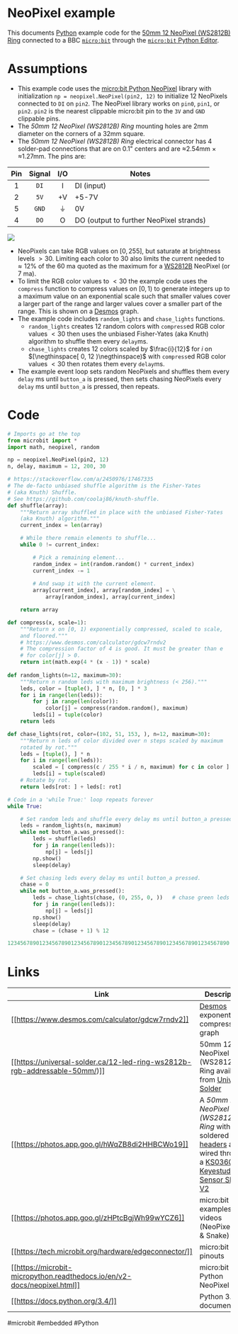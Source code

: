 # NeoPixel example

This documents [Python](https://www.python.org/community/microbit/) example code for the [50mm 12 NeoPixel (WS2812B) Ring](https://universal-solder.ca/12-led-ring-ws2812b-rgb-addressable-50mm/) connected to a BBC [`micro:bit`](https://microbit-micropython.readthedocs.io/en/v2-docs/) through the [`micro:bit` Python Editor](https://microbit.org/get-started/user-guide/python-editor/).

# Assumptions

- This example code uses the [micro:bit Python NeoPixel](https://microbit-micropython.readthedocs.io/en/v2-docs/neopixel.html) library with initialization `np = neopixel.NeoPixel(pin2, 12)` to initialize $12$ NeoPixels connected to `DI` on `pin2`. The NeoPixel library works on `pin0`, `pin1`, or `pin2`. `pin2` is the nearest clippable micro:bit pin to the `3V` and `GND` clippable pins.
- The *50mm 12 NeoPixel (WS2812B) Ring* mounting holes are 2mm diameter on the corners of a 32mm square.
- The *50mm 12 NeoPixel (WS2812B) Ring* electrical connector has 4 solder-pad connections that are on 0.1" centers and are ≈2.54mm × ≈1.27mm. The pins are:

| Pin | Signal | I/O | Notes |
| :---: | :---: | :---: | --- |
| 1 | `DI` | I | DI (input) |
| 2 | `5V` | +V | +5-7V |
| 5 | `GND` | &#x23da; | 0V |
| 4 | `DO` | O | DO (output to further NeoPixel strands) |

![](obsidian/assets/obsidian/Pasted%20image%2020241103202007.png) 

- NeoPixels can take RGB values on $[0, 255]$, but saturate at brightness levels $> 30$. Limiting each color to $30$ also limits the current needed to $\approx 12\%$ of the $60$ ma quoted as the maximum for a [WS2812B](https://universal-solder.ca/downloads/WS2812B.pdf) NeoPixel (or $7$ ma).
- To limit the RGB color values to $< 30$ the example code uses the `compress` function to compress values on $[0, 1)$ to generate integers up to a maximum value on an exponential scale such that smaller values cover a larger part of the range and larger values cover a smaller part of the range. This is shown on a [Desmos](https://www.desmos.com/calculator/gdcw7rndv2) graph.
- The example code includes `random_lights` and `chase_lights` functions. 
	- `random_lights` creates $12$ random colors with `compress`ed RGB color values $< 30$ then uses the unbiased Fisher-Yates  (aka Knuth) algorithm to shuffle them every `delay`ms.
	- `chase_lights` creates $12$ colors scaled by $\frac{i}{12}$ for $i$ on $[\negthinspace[ 0, 12 )\negthinspace)$ with `compress`ed RGB color values $< 30$ then rotates them every `delay`ms.
- The example event loop sets random NeoPixels and shuffles them every `delay` ms until `button_a` is pressed, then sets chasing NeoPixels every `delay` ms until `button_a` is pressed, then repeats.

# Code

```python
# Imports go at the top
from microbit import *
import math, neopixel, random

np = neopixel.NeoPixel(pin2, 12)
n, delay, maximum = 12, 200, 30

# https://stackoverflow.com/a/2450976/17467335
# The de-facto unbiased shuffle algorithm is the Fisher-Yates 
# (aka Knuth) Shuffle. 
# See https://github.com/coolaj86/knuth-shuffle. 
def shuffle(array):
    """Return array shuffled in place with the unbiased Fisher-Yates 
    (aka Knuth) algorithm."""
    current_index = len(array)

    # While there remain elements to shuffle...
    while 0 != current_index:

        # Pick a remaining element...
        random_index = int(random.random() * current_index)
        current_index -= 1
    
        # And swap it with the current element.
        array[current_index], array[random_index] = \
            array[random_index], array[current_index]

    return array

def compress(x, scale=1):
    """Return x on [0, 1) exponentially compressed, scaled to scale, 
    and floored."""
    # https://www.desmos.com/calculator/gdcw7rndv2
    # The compression factor of 4 is good. It must be greater than e 
    # for color[j] > 0.
    return int(math.exp(4 * (x - 1)) * scale)
    
def random_lights(n=12, maximum=30):
    """Return n random leds with maximum brightness (< 256)."""
    leds, color = [tuple(), ] * n, [0, ] * 3
    for i in range(len(leds)):
        for j in range(len(color)):
            color[j] = compress(random.random(), maximum)
        leds[i] = tuple(color)
    return leds

def chase_lights(rot, color=(102, 51, 153, ), n=12, maximum=30):
    """Return n leds of color divided over n steps scaled by maximum 
    rotated by rot."""
    leds = [tuple(), ] * n
    for i in range(len(leds)):
        scaled = [ compress(c / 255 * i / n, maximum) for c in color ]
        leds[i] = tuple(scaled)
    # Rotate by rot.
    return leds[rot: ] + leds[: rot]

# Code in a 'while True:' loop repeats forever
while True:

    # Set random leds and shuffle every delay ms until button_a pressed.
    leds = random_lights(n, maximum)
    while not button_a.was_pressed():
        leds = shuffle(leds)
        for j in range(len(leds)):
            np[j] = leds[j]
        np.show()
        sleep(delay)

    # Set chasing leds every delay ms until button_a pressed.
    chase = 0
    while not button_a.was_pressed():
        leds = chase_lights(chase, (0, 255, 0, ))   # chase green leds
        for j in range(len(leds)):
            np[j] = leds[j]
        np.show()
        sleep(delay)
        chase = (chase + 1) % 12

1234567890123456789012345678901234567890123456789012345678901234567890
```

# Links

| Link | Description |
| --- | --- |
| [[https://www.desmos.com/calculator/gdcw7rndv2]] | [Desmos](https://www.desmos.com/) exponential compression graph |
| [[https://universal-solder.ca/12-led-ring-ws2812b-rgb-addressable-50mm/)]] | 50mm 12 NeoPixel (WS2812B) Ring available from [Universal Solder](https://universal-solder.ca/) |
| [[https://photos.app.goo.gl/hWqZB8di2HHBCWo19]] | A *50mm 12 NeoPixel (WS2812B) Ring* with soldered 0.1" [headers](https://adafruit.com/product/400) and wired through a [KS0360 Keyestudio Sensor Shield V2](https://wiki.keyestudio.com/Ks0360_Keyestudio_Sensor_Shield_V2_for_BBC_micro:bit) |
| [[https://photos.app.goo.gl/zHPtcBgjWh99wYCZ6]] | micro:bit examples videos (NeoPixel Ring &amp; Snake) |
| [[https://tech.microbit.org/hardware/edgeconnector/]] | micro:bit pinouts |
| [[https://microbit-micropython.readthedocs.io/en/v2-docs/neopixel.html]] | micro:bit Python NeoPixel |
| [[https://docs.python.org/3.4/]] | Python 3.4 documentation |

#microbit #embedded #Python
